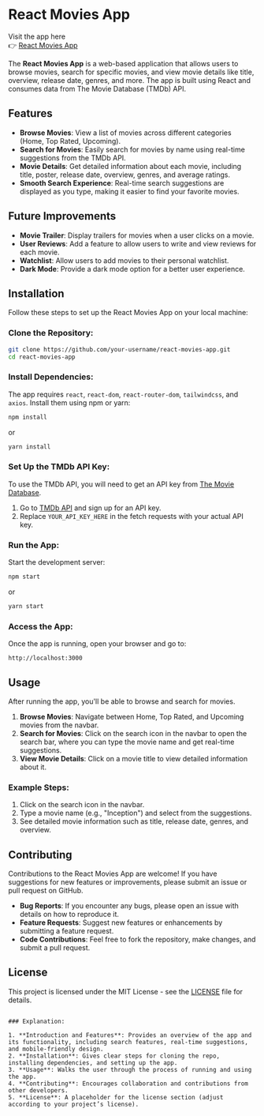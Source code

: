 # React Movies App

Visit the app here  
👉 [React Movies App](https://aayushbhusari.github.io/reactMovies/)

The **React Movies App** is a web-based application that allows users to browse movies, search for specific movies, and view movie details like title, overview, release date, genres, and more. The app is built using React and consumes data from The Movie Database (TMDb) API.

## Features

- **Browse Movies**: View a list of movies across different categories (Home, Top Rated, Upcoming).
- **Search for Movies**: Easily search for movies by name using real-time suggestions from the TMDb API.
- **Movie Details**: Get detailed information about each movie, including title, poster, release date, overview, genres, and average ratings.
- **Smooth Search Experience**: Real-time search suggestions are displayed as you type, making it easier to find your favorite movies.

## Future Improvements

- **Movie Trailer**: Display trailers for movies when a user clicks on a movie.
- **User Reviews**: Add a feature to allow users to write and view reviews for each movie.
- **Watchlist**: Allow users to add movies to their personal watchlist.
- **Dark Mode**: Provide a dark mode option for a better user experience.

## Installation

Follow these steps to set up the React Movies App on your local machine:

### Clone the Repository:

```bash
git clone https://github.com/your-username/react-movies-app.git
cd react-movies-app
```

### Install Dependencies:

The app requires `react`, `react-dom`, `react-router-dom`, `tailwindcss`, and `axios`. Install them using npm or yarn:

```bash
npm install
```

or

```bash
yarn install
```

### Set Up the TMDb API Key:

To use the TMDb API, you will need to get an API key from [The Movie Database](https://www.themoviedb.org/).

1. Go to [TMDb API](https://www.themoviedb.org/settings/api) and sign up for an API key.
2. Replace `YOUR_API_KEY_HERE` in the fetch requests with your actual API key.

### Run the App:

Start the development server:

```bash
npm start
```

or

```bash
yarn start
```

### Access the App:

Once the app is running, open your browser and go to:

```
http://localhost:3000
```

## Usage

After running the app, you'll be able to browse and search for movies.

1. **Browse Movies**: Navigate between Home, Top Rated, and Upcoming movies from the navbar.
2. **Search for Movies**: Click on the search icon in the navbar to open the search bar, where you can type the movie name and get real-time suggestions.
3. **View Movie Details**: Click on a movie title to view detailed information about it.

### Example Steps:

1. Click on the search icon in the navbar.
2. Type a movie name (e.g., "Inception") and select from the suggestions.
3. See detailed movie information such as title, release date, genres, and overview.

## Contributing

Contributions to the React Movies App are welcome! If you have suggestions for new features or improvements, please submit an issue or pull request on GitHub.

- **Bug Reports**: If you encounter any bugs, please open an issue with details on how to reproduce it.
- **Feature Requests**: Suggest new features or enhancements by submitting a feature request.
- **Code Contributions**: Feel free to fork the repository, make changes, and submit a pull request.

## License

This project is licensed under the MIT License - see the [LICENSE](LICENSE) file for details.

```

### Explanation:

1. **Introduction and Features**: Provides an overview of the app and its functionality, including search features, real-time suggestions, and mobile-friendly design.
2. **Installation**: Gives clear steps for cloning the repo, installing dependencies, and setting up the app.
3. **Usage**: Walks the user through the process of running and using the app.
4. **Contributing**: Encourages collaboration and contributions from other developers.
5. **License**: A placeholder for the license section (adjust according to your project’s license).
```
